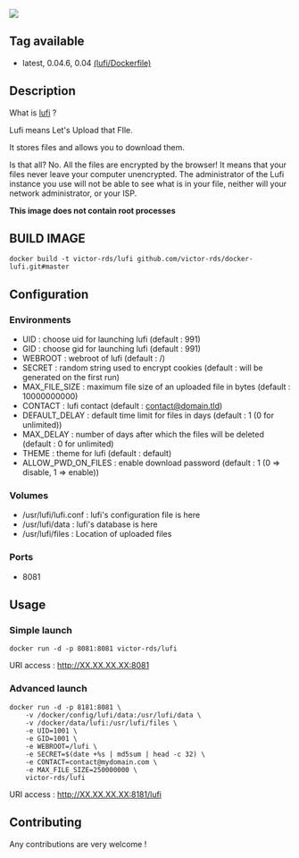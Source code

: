 ![](https://framagit.org/luc/lufi/raw/master/themes/default/public/img/lufi128.png)

## Tag available
* latest, 0.04.6, 0.04 [(lufi/Dockerfile)](./blob/master/Dockerfile)

## Description
What is [lufi](https://framagit.org/luc/lufi) ?

Lufi means Let's Upload that FIle.

It stores files and allows you to download them.

Is that all? No. All the files are encrypted by the browser! It means that your files never leave your computer unencrypted. The administrator of the Lufi instance you use will not be able to see what is in your file, neither will your network administrator, or your ISP.

**This image does not contain root processes**

## BUILD IMAGE

```shell
docker build -t victor-rds/lufi github.com/victor-rds/docker-lufi.git#master
```

## Configuration
### Environments
* UID : choose uid for launching lufi (default : 991)
* GID : choose gid for launching lufi (default : 991)
* WEBROOT : webroot of lufi (default : /)
* SECRET : random string used to encrypt cookies (default : will be generated on the first run)
* MAX_FILE_SIZE : maximum file size of an uploaded file in bytes (default : 10000000000)
* CONTACT : lufi contact (default : contact@domain.tld)
* DEFAULT_DELAY : default time limit for files in days (default : 1 (0 for unlimited))
* MAX_DELAY : number of days after which the files will be deleted (default : 0 for unlimited)
* THEME : theme for lufi (default : default)
* ALLOW_PWD_ON_FILES : enable download password (default : 1 (0 => disable, 1 => enable))

### Volumes
* /usr/lufi/lufi.conf : lufi's configuration file is here
* /usr/lufi/data : lufi's database is here
* /usr/lufi/files : Location of uploaded files

### Ports
* 8081

## Usage
### Simple launch
```shell
docker run -d -p 8081:8081 victor-rds/lufi
```
URI access : http://XX.XX.XX.XX:8081

### Advanced launch
```shell
docker run -d -p 8181:8081 \
    -v /docker/config/lufi/data:/usr/lufi/data \
    -v /docker/data/lufi:/usr/lufi/files \
    -e UID=1001 \
    -e GID=1001 \
    -e WEBROOT=/lufi \
    -e SECRET=$(date +%s | md5sum | head -c 32) \
    -e CONTACT=contact@mydomain.com \
    -e MAX_FILE_SIZE=250000000 \
    victor-rds/lufi
```
URI access : http://XX.XX.XX.XX:8181/lufi

## Contributing
Any contributions are very welcome !
